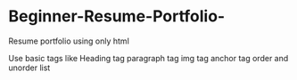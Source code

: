 # Beginner-Resume-Portfolio-
Resume portfolio using only html

Use basic tags like 
Heading tag
paragraph tag
img tag 
anchor tag
order and unorder list
